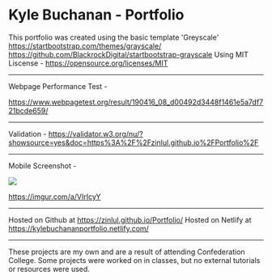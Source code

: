 # Kyle Buchanan - Portfolio

This portfolio was created using the basic template 'Greyscale'
https://startbootstrap.com/themes/grayscale/
https://github.com/BlackrockDigital/startbootstrap-grayscale
Using MIT Liscense - https://opensource.org/licenses/MIT

---------------------------------------------------------------------------

Webpage Performance Test -

https://www.webpagetest.org/result/190416_08_d00492d3448f1461e5a7df721bcde659/

---

Validation - https://validator.w3.org/nu/?showsource=yes&doc=https%3A%2F%2Fzinlul.github.io%2FPortfolio%2F

---------------------------------------------------------------------------

Mobile Screenshot - 

![](https://i.imgur.com/uFW0hcb.jpg)

https://imgur.com/a/VIrIcyY

---------------------------------------------------------------------------

Hosted on Github at https://zinlul.github.io/Portfolio/
Hosted on Netlify at https://kylebuchananportfolio.netlify.com/


---------------------------------------------------------------------------

These projects are my own and are a result of attending Confederation College. Some projects were worked on in classes, but no external tutorials or resources were used.